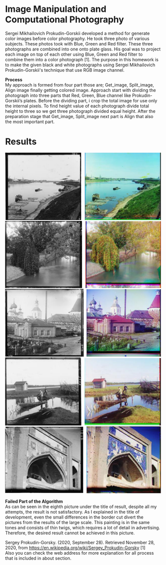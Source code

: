 # Image Manipulation and Computational Photography

Sergei Mikhailovich Prokudin-Gorskii developed a method for generate color images before color photography. He took three photo of various subjects. These photos took with Blue, Green and Red filter. These three photographs are combined into one onto plate glass. His goal was to project each image on top of each other using Blue, Green and Red filter to combine them into a color photograph [1].
The purpose in this homework is to make the given black and white photographs using Sergei
Mikhailovich Prokudin-Gorskii's technique that use RGB image channel.

<b>Process<br></b>
My approach is formed from four part those are; Get_image, Split_image, Align image finally getting colored image.
Approach start with dividing the photograph into three parts that Red, Green, Blue channel like Prokudin-Gorskii’s plates. Before the dividing part, i crop the total image for use only the internal pixels. To find height value of each photograph divide total height to three so we get three photograph divided equal height. After the preparation stage that Get_image, Split_image next part is Align that also the most important part. 

# Results
![alt text](https://github.com/bakkyn/generate-color-images/blob/main/results/1.png)
![alt text](https://github.com/bakkyn/generate-color-images/blob/main/results/2.png)
![alt text](https://github.com/bakkyn/generate-color-images/blob/main/results/3.png)
![alt text](https://github.com/bakkyn/generate-color-images/blob/main/results/4.png)
![alt text](https://github.com/bakkyn/generate-color-images/blob/main/results/5.png)

<b>Failed Part of the Algorithm<br></b>
As can be seen in the eighth picture under the title of result, despite all my attempts, the result
is not satisfactory. As I explained in the title of development, even the small differences in the
border cut divert the pictures from the results of the large scale. This painting is in the same
tones and consists of thin twigs, which requires a lot of detail in advertising. Therefore, the
desired result cannot be achieved in this picture.

Sergey Prokudin-Gorsky. (2020, September 28). Retrieved November 28, 2020, from
https://en.wikipedia.org/wiki/Sergey_Prokudin-Gorsky [1]<br>
Also you can check the web address for more explanation for all process that is included in about section.
